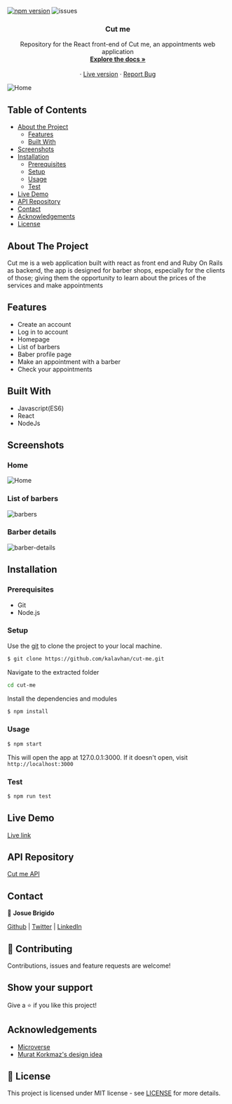 [![npm version](https://badge.fury.io/js/npm.svg)](https://badge.fury.io/js/npm)
![issues](https://img.shields.io/github/issues/kalavhan/restaurant-page)
<br />
<p align="center">
 
  <h3 align="center">Cut me</h3>
  <p align="center">
    Repository for the React front-end of Cut me, an appointments web application
    <br />
    <a href="#table-of-contents"><strong>Explore the docs »</strong></a>
    <br />
    <br />
    ·
    <a href="https://cut-me-barbershop.netlify.app/">Live version</a>
    ·
    <a href="https://github.com/kalavhan/cut-me/issues">Report Bug</a>
  </p>
</p>

![Home](https://user-images.githubusercontent.com/47485749/88884067-03d88100-d1f3-11ea-93cf-94c5904562d1.png)

<!-- TABLE OF CONTENTS -->
## Table of Contents

* [About the Project](#about-the-project)
  * [Features](#features)
  * [Built With](#built-with)
* [Screenshots](#screenshots)
* [Installation](#installation)
  * [Prerequisites](#prerequisites)
  * [Setup](#setup)
  * [Usage](#usage)
  * [Test](#test)
* [Live Demo](#live-demo)
* [API Repository](#api-repository)
* [Contact](#contact)
* [Acknowledgements](#acknowledgements)
* [License](#license)

<!-- ABOUT THE PROJECT -->
## About The Project
Cut me is a web application built with react as front end and Ruby On Rails as backend, the app is designed for barber shops, especially for the clients of those; giving them the opportunity to learn about the prices of the services and make appointments

## Features
 - Create an account
 - Log in to account
 - Homepage
 - List of barbers
 - Baber profile page
 - Make an appointment with a barber
 - Check your appointments

## Built With
- Javascript(ES6)
- React
- NodeJs

## Screenshots

### Home
![Home](https://user-images.githubusercontent.com/47485749/88884067-03d88100-d1f3-11ea-93cf-94c5904562d1.png)

### List of barbers
![barbers](https://user-images.githubusercontent.com/47485749/88884098-12bf3380-d1f3-11ea-92a0-d4dc3fdd3924.png)

### Barber details
![barber-details](https://user-images.githubusercontent.com/47485749/88884128-1eaaf580-d1f3-11ea-9f8d-59f830a8bf9f.png)

## Installation

### Prerequisites
 - Git
 - Node.js

### Setup
Use the [git](https://git-scm.com/downloads) to clone the project to your local machine.
```sh
$ git clone https://github.com/kalavhan/cut-me.git
```

Navigate to the extracted folder
```sh 
cd cut-me
```

Install the dependencies and modules
```sh
$ npm install
```

### Usage
```sh
$ npm start
```
This will open the app at 127.0.0.1:3000. If it doesn't open, visit ```http://localhost:3000```

### Test
```sh
$ npm run test
```

## Live Demo
[Live link](https://cut-me-barbershop.netlify.app/)

## API Repository
[Cut me API](https://github.com/kalavhan/cut-me-api/)

## Contact

👤 **Josue Brigido**

[Github](https://github.com/kalavhan) | [Twitter](https://twitter.com/kalavhan) | [LinkedIn](https://linkedin.com/in/kalavhan)


## 🤝 Contributing

Contributions, issues and feature requests are welcome!

## Show your support

Give a ⭐️ if you like this project!

## Acknowledgements
- [Microverse](https://www.microverse.org/)
- [Murat Korkmaz's design idea](https://www.behance.net/gallery/26425031/Vespa-Responsive-Redesign)

## 📝 License

This project is licensed under MIT license - see [LICENSE](/LICENSE) for more details.

